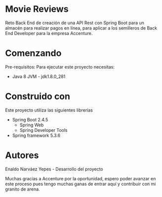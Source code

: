 # Movie Reviews
Reto Back End de creación de una API Rest con Spring Boot para un almacén para realizar pagos en línea, para aplicar a los semilleros de Back End Developer para la empresa Accenture.

# Comenzando
Pre-requisitos:
Para ejecutar este proyecto necesitas:
- Java 8 JVM - jdk1.8.0_281

# Construido con
Este proyecto utiliza las siguientes librerías
- Spring Boot 2.4.5
  - Spring Web
  - Spring Developer Tools
- Spring framework 5.3.6

# Autores
Enaldo Narváez Yepes - Desarrollo del proyecto

Muchas gracias a Accenture por la oportunidad, espero poder avanzar en este proceso pues tengo muchas ganas de entrar aquí y contribuir con mi granito de arena.
